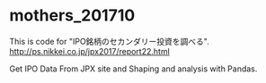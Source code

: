 # mothers_201710

This is code for "IPO銘柄のセカンダリー投資を調べる".   
http://ps.nikkei.co.jp/jpx2017/report22.html

Get IPO Data From JPX site and Shaping and analysis with Pandas.    
